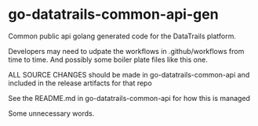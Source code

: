 # go-datatrails-common-api-gen

Common public api golang generated code for the DataTrails platform.

Developers may need to udpate the workflows in .github/workflows from time to
time. And possibly some boiler plate files like this one.

ALL SOURCE CHANGES should be made in go-datatrails-common-api and included in
the release artifacts for that repo

See the README.md in go-datatrails-common-api for how this is managed

Some unnecessary words.
